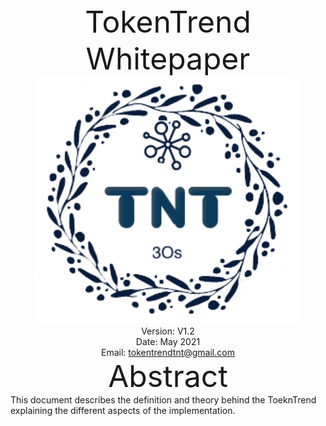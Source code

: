<center><font size=10>TokenTrend Whitepaper</font></center>




<center><img src="./pic/TNT.png" alt="avatar" style="zoom:150%;" /></center>

<center>Version: V1.2</center>
<center>Date: May 2021</center>
<center>Email: <a href="mailto:tokentrendtnt@gmail.com" target="_blank">tokentrendtnt@gmail.com</a></center>





<center><font size=8>Abstract</font></center>
This document describes the definition and theory behind the ToeknTrend explaining the different aspects of the implementation.


